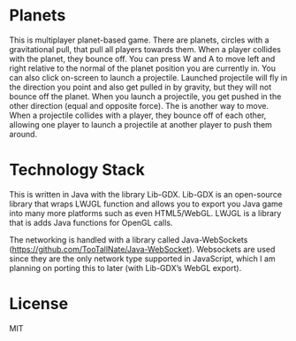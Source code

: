 # Planets

This is multiplayer planet-based game. There are planets, circles with a gravitational pull, that pull all players towards them. When a player collides with the planet, they bounce off. You can press W and A to move left and right relative to the normal of the planet position you are currently in. You can also click on-screen to launch a projectile. Launched projectile will fly in the direction you point and also get pulled in by gravity, but they will not bounce off the planet. When you launch a projectile, you get pushed in the other direction (equal and opposite force). The is another way to move. When a projectile collides with a player, they bounce off of each other, allowing one player to launch a projectile at another player to push them around.


# Technology Stack

This is written in Java with the library Lib-GDX. Lib-GDX is an open-source library that wraps LWJGL function and allows you to export you Java game into many more platforms such as even HTML5/WebGL. LWJGL is a library that is adds Java functions for OpenGL calls.

The networking is handled with a library called Java-WebSockets (https://github.com/TooTallNate/Java-WebSocket). Websockets are used since they are the only network type supported in JavaScript, which I am planning on porting this to later (with Lib-GDX’s WebGL export).

# License

MIT
